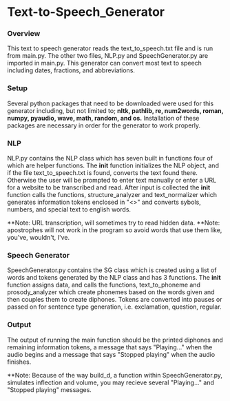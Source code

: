 # Text-to-Speech_Generator
### Overview
This text to speech generator reads the text_to_speech.txt file and is run from main.py. The other two files, NLP.py and SpeechGenerator.py are imported in main.py. This generator can convert most text to speech including dates, fractions, and abbreviations.
### Setup
Several python packages that need to be downloaded were used for this generator including, but not limited to; __nltk, pathlib, re, num2words, roman, numpy, pyaudio, wave, math, random, and os.__
Installation of these packages are necessary in order for the generator to work properly. 
### NLP
NLP.py contains the NLP class which has seven built in functions four of which are helper functions. The __init__ function initializes the NLP object, and if the file text_to_speech.txt is found, converts the text found there. Otherwise the user will be prompted to enter text manually or enter a URL for a website to be transcribed and read. After input is collected the __init__ function calls the functions, structure_analyzer and text_normalizer which generates information tokens enclosed in "<>" and converts sybols, numbers, and special text to english words.

**Note: URL transcription, will sometimes try to read hidden data.
**Note: apostrophes will not work in the program so avoid words that use them like, you've, wouldn't, I've.
### Speech Generator
SpeechGenerator.py contains the SG class which is created using a list of words and tokens generated by the NLP class and has 3 functions. The __init__ function assigns data, and calls the functions, text_to_phoneme and prosody_analyzer which create phonemes based on the words given and then couples them to create diphones. Tokens are converted into pauses or passed on for sentence type generation, i.e. exclamation, question, regular.
### Output
 The output of running the main function should be the printed diphones and remaining information tokens, a message that says "Playing..." when the audio begins and a message that says "Stopped playing" when the audio finishes.
 
 **Note: Because of the way build_d, a function within SpeechGenerator.py, simulates inflection and volume, you may recieve several "Playing..." and "Stopped playing" messages.
